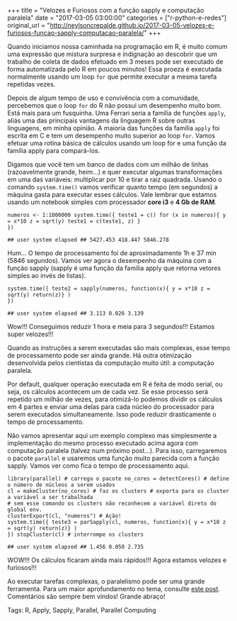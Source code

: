 +++
title = "Velozes e Furiosos com a função sapply e computação paralela"
date = "2017-03-05 03:00:00"
categories = ["r-python-e-redes"]
original_url = "http://neylsoncrepalde.github.io/2017-03-05-velozes-e-furiosos-funcao-sapply-computacao-paralela/"
+++

<article class="blog-post">
<p>
Quando iniciamos nossa caminhada na programação em R, é muito comum uma
expressão que mistura surpresa e indignação ao descobrir que um trabalho
de coleta de dados efetuado em 3 meses pode ser executado de forma
automatizada pelo R em poucos minutos! Essa proeza é executada
normalmente usando um loop <code class="highlighter-rouge">for</code>
que permite executar a mesma tarefa repetidas vezes.
</p>
<p>
Depois de algum tempo de uso e convivência com a comunidade, percebemos
que o loop <code class="highlighter-rouge">for</code> do R não possui um
desempenho muito bom. Está mais para um fusquinha. Uma Ferrari seria a
família de funções <code class="highlighter-rouge">apply</code>, aliás
uma das principais vantagens da linguagem R sobre outras linguagens, em
minha opinião. A maioria das funções da família
<code class="highlighter-rouge">apply</code> foi escrita em C e tem um
desempenho muito superior ao loop
<code class="highlighter-rouge">for</code>. Vamos efetuar uma rotina
básica de cálculos usando um loop for e uma função da família apply para
compará-los.
</p>
<p>
Digamos que você tem um banco de dados com um milhão de linhas
(razoavelmente grande, heim…) e quer executar algumas transformações em
uma das variáveis: multiplicar por 10 e tirar a raiz quadrada. Usando o
comando <code class="highlighter-rouge">system.time()</code> vamos
verificar quanto tempo (em segundos) a máquina gasta para executar esses
cálculos. Vale lembrar que estamos usando um notebook simples com
processador <strong>core i3</strong> e <strong>4 Gb de RAM</strong>.
</p>
<pre><code class="language-{r}">numeros &lt;- 1:1000000 system.time({ teste1 = c() for (x in numeros){ y = x*10 z = sqrt(y) teste1 = c(teste1, z) }
})
</code></pre>
<pre class="highlight"><code>## user system elapsed ## 5427.453 418.447 5846.278
</code></pre>

<p>
Hum… O tempo de processamento foi de aproximadamente 1h e 37 min (5846
segundos). Vamos ver agora o desempenho da máquina com a função sapply
(sapply é uma função da família apply que retorna vetores simples ao
invés de listas).
</p>
<pre><code class="language-{r}">system.time({ teste2 = sapply(numeros, function(x){ y = x*10 z = sqrt(y) return(z)} )
})
</code></pre>
<pre class="highlight"><code>## user system elapsed ## 3.113 0.026 3.139
</code></pre>

<p>
Wow!!! Conseguimos reduzir 1 hora e meia para 3 segundos!!! Estamos
super velozes!!!
</p>
<p>
Quando as instruções a serem executadas são mais complexas, esse tempo
de processamento pode ser ainda grande. Há outra otimização desenvolvida
pelos cientistas da computação muito útil: a computação paralela.
</p>
<p>
Por default, qualquer operação executada em R é feita de modo serial, ou
seja, os cálculos acontecem um de cada vez. Se esse processo será
repetido um milhão de vezes, para otimizá-lo podemos dividir os cálculos
em 4 partes e enviar uma delas para cada núcleo do processador para
serem executados simultaneamente. Isso pode reduzir drasticamente o
tempo de processamento.
</p>
<p>
Não vamos apresentar aqui um exemplo complexo mas simplesmente a
implementação do mesmo processo executado acima agora com computação
paralela (talvez num próximo post…). Para isso, carregaremos o pacote
<code class="highlighter-rouge">parallel</code> e usaremos uma função
muito parecida com a função sapply. Vamos ver como fica o tempo de
processamento aqui.
</p>
<pre><code class="language-{r}">library(parallel) # carrega o pacote no_cores = detectCores() # define o n&#xFA;mero de n&#xFA;cleos a serem usados
cl = makeCluster(no_cores) # faz os clusters # exporta para os cluster a vari&#xE1;vel a ser trabalhada
# sem esse comando os clusters n&#xE3;o reconhecem a vari&#xE1;vel direto do global env.
clusterExport(cl, &quot;numeros&quot;) # A&#xE7;&#xE3;o!
system.time({ teste3 = parSapply(cl, numeros, function(x){ y = x*10 z = sqrt(y) return(z)} )
}) stopCluster(cl) # interrompe os clusters
</code></pre>
<pre class="highlight"><code>## user system elapsed ## 1.456 0.050 2.735
</code></pre>

<p>
WOW!!! Os cálculos ficaram ainda mais rápidos!!! Agora estamos velozes e
furiosos!!!
</p>
<p>
Ao executar tarefas complexas, o paralelismo pode ser uma grande
ferramenta. Para um maior aprofundamento no tema, consulte
<a href="https://www.r-bloggers.com/how-to-go-parallel-in-r-basics-tips/">este
post</a>. Comentários são sempre bem vindos! Grande abraço!
</p>
</article>
<p class="blog-tags">
Tags: R, Apply, Sapply, Parallel, Parallel Computing
</p>

